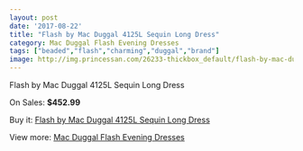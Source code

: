 ```yaml
---
layout: post
date: '2017-08-22'
title: "Flash by Mac Duggal 4125L Sequin Long Dress"
category: Mac Duggal Flash Evening Dresses
tags: ["beaded","flash","charming","duggal","brand"]
image: http://img.princessan.com/26233-thickbox_default/flash-by-mac-duggal-4125l-sequin-long-dress.jpg
---
```

Flash by Mac Duggal 4125L Sequin Long Dress

On Sales: **$452.99**
<a href="https://www.princessan.com/en/12062-flash-by-mac-duggal-4125l-sequin-long-dress.html"><amp-img layout="responsive" width="600" height="600" src="//img.princessan.com/26233-thickbox_default/flash-by-mac-duggal-4125l-sequin-long-dress.jpg" alt="Flash by Mac Duggal 4125L Sequin Long Dress 0" /></a>
<a href="https://www.princessan.com/en/12062-flash-by-mac-duggal-4125l-sequin-long-dress.html"><amp-img layout="responsive" width="600" height="600" src="//img.princessan.com/26234-thickbox_default/flash-by-mac-duggal-4125l-sequin-long-dress.jpg" alt="Flash by Mac Duggal 4125L Sequin Long Dress 1" /></a>

Buy it: [Flash by Mac Duggal 4125L Sequin Long Dress](https://www.princessan.com/en/12062-flash-by-mac-duggal-4125l-sequin-long-dress.html "Flash by Mac Duggal 4125L Sequin Long Dress")

View more: [Mac Duggal Flash Evening Dresses](https://www.princessan.com/en/86- "Mac Duggal Flash Evening Dresses")